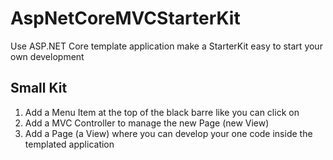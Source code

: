 # AspNetCoreMVCStarterKit
Use ASP.NET Core template application make a StarterKit easy to start your own development

## Small Kit
1. Add a Menu Item at the top of the black barre like you can click on
1. Add a MVC Controller to manage the new Page (new View)
1. Add a Page (a View) where you can develop your one code inside the templated application

